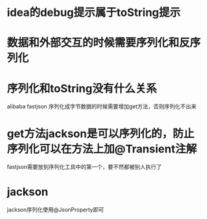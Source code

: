 # idea的debug提示属于toString提示

# 数据和外部交互的时候需要序列化和反序列化

# 序列化和toString没有什么关系

alibaba fastjson 序列化成字节数据的时候需要增加get方法，否则序列化不出来

# get方法jackson是可以序列化的，防止序列化可以在方法上加@Transient注解

fastjson需要放到序列化工具中的第一个，要不然都被别人执行了

# jackson

jackson序列化使用@JsonProperty即可
